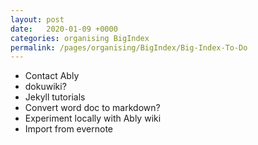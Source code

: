 ```yaml
---
layout: post
date:   2020-01-09 +0000
categories: organising BigIndex
permalink: /pages/organising/BigIndex/Big-Index-To-Do
---
```


- Contact Ably 
- dokuwiki?
- Jekyll tutorials 
- Convert word doc to markdown?
- Experiment locally with Ably wiki
- Import from evernote
